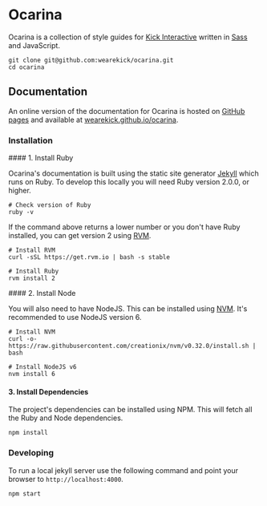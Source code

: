 # Ocarina

Ocarina is a collection of style guides for [Kick Interactive](http://www.wearekick.co.uk) written in [Sass](http://sass-lang.com/) and JavaScript.

```
git clone git@github.com:wearekick/ocarina.git
cd ocarina
```


## Documentation

An online version of the documentation for Ocarina is hosted on [GitHub pages](https://pages.github.com/) and available at [wearekick.github.io/ocarina](http://wearekick.github.io/ocarina).

### Installation

#### 1. Install Ruby

Ocarina's documentation is built using the static site generator [Jekyll](https://jekyllrb.com/) which runs on Ruby. To develop this locally you will need Ruby version 2.0.0, or higher.

```
# Check version of Ruby
ruby -v
```

If the command above returns a lower number or you don't have Ruby installed, you can get version 2 using [RVM](https://rvm.io).

```
# Install RVM
curl -sSL https://get.rvm.io | bash -s stable

# Install Ruby
rvm install 2
```

#### 2. Install Node

You will also need to have NodeJS. This can be installed using [NVM](https://github.com/creationix/nvm). It's recommended to use NodeJS version 6.

```
# Install NVM
curl -o- https://raw.githubusercontent.com/creationix/nvm/v0.32.0/install.sh | bash

# Install NodeJS v6
nvm install 6
```

#### 3. Install Dependencies

The project's dependencies can be installed using NPM. This will fetch all the Ruby and Node dependencies.

```
npm install
```

### Developing

To run a local jekyll server use the following command and point your browser to `http://localhost:4000`.

```
npm start
```
